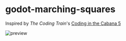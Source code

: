 # godot-marching-squares

Inspired by _The Coding Train_'s [Coding in the Cabana 5](https://www.youtube.com/watch?v=0ZONMNUKTfU)

![preview](https://user-images.githubusercontent.com/6860637/88389244-5f031180-cdb6-11ea-98ad-15e6b2d0ff7a.gif)
